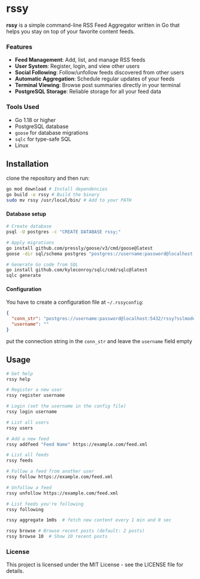 #  rssy

**rssy** is a simple command-line RSS Feed Aggregator written in Go that helps you stay on top of your favorite content feeds.

### Features

- **Feed Management**: Add, list, and manage RSS feeds
- **User System**: Register, login, and view other users
- **Social Following**: Follow/unfollow feeds discovered from other users
- **Automatic Aggregation**: Schedule regular updates of your feeds
- **Terminal Viewing**: Browse post summaries directly in your terminal
- **PostgreSQL Storage**: Reliable storage for all your feed data

### Tools Used
- Go 1.18 or higher
- PostgreSQL database
- `goose` for database migrations
- `sqlc` for type-safe SQL
- Linux

## Installation
clone the repository and  then run:
```bash
go mod download # Install dependencies
go build -o rssy # Build the binary
sudo mv rssy /usr/local/bin/ # Add to your PATH
```

#### Database setup
```bash
# Create database
psql -U postgres -c "CREATE DATABASE rssy;"

# Apply migrations
go install github.com/pressly/goose/v3/cmd/goose@latest
goose -dir sql/schema postgres "postgres://username:password@localhost:5432/rssy" up

# Generate Go code from SQL
go install github.com/kyleconroy/sqlc/cmd/sqlc@latest
sqlc generate
```

#### Configuration

You have to create a configuration file at `~/.rssyconfig`:
```json
{
  "conn_str": "postgres://username:password@localhost:5432/rssy?sslmode=disable",
  "username": ""
}
```
put the connection string in the `conn_str`
and leave the `username` field empty 

## Usage

```bash
# Get help
rssy help

# Register a new user
rssy register username

# Login (set the username in the config file)
rssy login username

# List all users
rssy users

# Add a new feed
rssy addfeed "Feed Name" https://example.com/feed.xml

# List all feeds
rssy feeds

# Follow a feed from another user
rssy follow https://example.com/feed.xml

# Unfollow a feed
rssy unfollow https://example.com/feed.xml

# List feeds you're following
rssy following

rssy aggregate 1m0s  # fetch new content every 1 min and 0 sec

rssy browse # Browse recent posts (default: 2 posts)
rssy browse 10  # Show 10 recent posts
```

### License
This project is licensed under the MIT License - see the LICENSE file for details.

